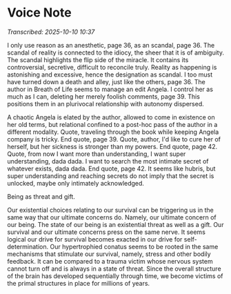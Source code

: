 # Voice Note

*Transcribed: 2025-10-10 10:37*

I only use reason as an anesthetic, page 36, as an scandal, page 36. The scandal of reality is connected to the idiocy, the sheer that it is of ambiguity. The scandal highlights the flip side of the miracle. It contains its controversial, secretive, difficult to reconcile truly. Reality as happening is astonishing and excessive, hence the designation as scandal. I too must have turned down a death and alley, just like the others, page 36. The author in Breath of Life seems to manage an edit Angela. I control her as much as I can, deleting her merely foolish comments, page 39. This positions them in an plurivocal relationship with autonomy dispersed.

A chaotic Angela is elated by the author, allowed to come in existence on her old terms, but relational confined to a post-hoc pass of the author in a different modality. Quote, traveling through the book while keeping Angela company is tricky. End quote, page 39. Quote, author, I'd like to cure her of herself, but her sickness is stronger than my powers. End quote, page 42. Quote, from now I want more than understanding, I want super understanding, dada dada. I want to search the most intimate secret of whatever exists, dada dada. End quote, page 42. It seems like hubris, but super understanding and reaching secrets do not imply that the secret is unlocked, maybe only intimately acknowledged. 

Being as threat and gift.

Our existential choices relating to our survival can be triggering us in the same way that our ultimate concerns do. Namely, our ultimate concern of our being. The state of our being is an existential threat as well as a gift. Our survival and our ultimate concerns press on the same nerve. It seems logical our drive for survival becomes exacted in our drive for self-determination. Our hypertrophied conatus seems to be rooted in the same mechanisms that stimulate our survival, namely, stress and other bodily feedback. It can be compared to a trauma victim whose nervous system cannot turn off and is always in a state of threat. Since the overall structure of the brain has developed sequentially through time, we become victims of the primal structures in place for millions of years.

